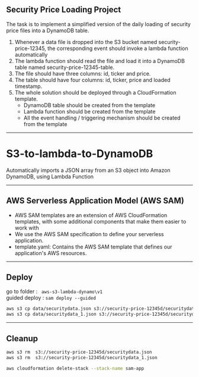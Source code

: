 ## Security Price Loading Project

The task is to implement a simplified version of the daily loading of security price files into a DynamoDB table.  

1. Whenever a data file is dropped into the S3 bucket named security-price-12345, the corresponding event should invoke a lambda function automatically  
2. The lambda function should read the file and load it into a DynamoDB table named security-price-12345-table.  
3. The file should have three columns: id, ticker and price.   
4. The table should have four columns: id, ticker, price and loaded timestamp.  
5. The whole solution should be deployed through a CloudFormation template.  
    - DynamoDB table should be created from the template     
    - Lambda function should be created from the template  
    - All the event handling / triggering mechanism should be created from the template  
       
---    
# S3-to-lambda-to-DynamoDB

Automatically imports a JSON array from an S3 object into Amazon DynamoDB, using Lambda Function
    
---  
## AWS Serverless Application Model (AWS SAM)  
- AWS SAM templates are an extension of AWS CloudFormation templates, with some additional components that make them easier to work with
- We use the AWS SAM specification to define your serverless application.  
- template.yaml: Contains the AWS SAM template that defines our application's AWS resources.

---  
## Deploy
go to folder : ` aws-s3-lambda-dynamo\v1`   
guided deploy : `sam deploy --guided`  

```bash
aws s3 cp data/securitydata.json s3://security-price-12345d/securitydata.json  
aws s3 cp data/securitydata_1.json s3://security-price-12345d/securitydata_1.json
```
---
## Cleanup

```bash
aws s3 rm  s3://security-price-12345d/securitydata.json
aws s3 rm  s3://security-price-12345d/securitydata_1.json

aws cloudformation delete-stack --stack-name sam-app

```


  
 


